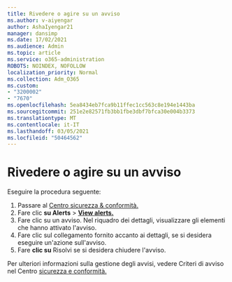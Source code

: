 ```yaml
---
title: Rivedere o agire su un avviso
ms.author: v-aiyengar
author: AshaIyengar21
manager: dansimp
ms.date: 17/02/2021
ms.audience: Admin
ms.topic: article
ms.service: o365-administration
ROBOTS: NOINDEX, NOFOLLOW
localization_priority: Normal
ms.collection: Adm_O365
ms.custom:
- "3200002"
- "7670"
ms.openlocfilehash: 5ea8434eb7fca9b11ffec1cc563c8e194e1443ba
ms.sourcegitcommit: 251e2e82571fb3bb1fbe3dbf7bfca30e004b3373
ms.translationtype: MT
ms.contentlocale: it-IT
ms.lasthandoff: 03/05/2021
ms.locfileid: "50464562"
---
```

# <a name="review-or-act-on-an-alert"></a>Rivedere o agire su un avviso

Eseguire la procedura seguente:

1. Passare al [Centro sicurezza & conformità.](https://go.microsoft.com/fwlink/p/?linkid=2077143)
1. Fare clic **su Alerts**  >  **[View alerts.](https://go.microsoft.com/fwlink/?linkid=2103301)**
1. Fare clic su un avviso. Nel riquadro dei dettagli, visualizzare gli elementi che hanno attivato l'avviso.
1. Fare clic sul collegamento fornito accanto ai dettagli, se si desidera eseguire un'azione sull'avviso.
1. Fare **clic su** Risolvi se si desidera chiudere l'avviso.

Per ulteriori informazioni sulla gestione degli avvisi, vedere Criteri di avviso nel Centro [sicurezza e conformità.](https://go.microsoft.com/fwlink/?linkid=2103211)

